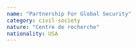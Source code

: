 ```yaml
---
name: "Partnership For Global Security"
category: civil-society
nature: "Centre de recherche"
nationality: USA
---
```

    